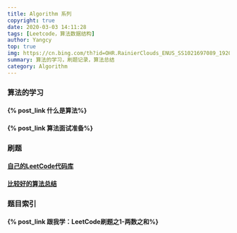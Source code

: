 ```yaml
---
title: Algorithm 系列
copyright: true
date: 2020-03-03 14:11:28
tags: [Leetcode，算法数据结构]
author: Yangcy
top: true
img: https://cn.bing.com/th?id=OHR.RainierClouds_ENUS_SS1021697089_1920x1080_HD_ZH-CN170801398.jpg&rf=LaDigue_1920x1080.jpg&pid=hp
summary: 算法的学习，刷题记录，算法总结
category: Algorithm
---
```


### 算法的学习

#### {% post_link 什么是算法%}

#### {% post_link 算法面试准备%}

### 刷题

#### [自己的LeetCode代码库](https://github.com/ZhengYangxin/LeetCode)

#### [比较好的算法总结](https://github.com/labuladong/fucking-algorithm)

### 题目索引

#### {% post_link 跟我学：LeetCode刷题之1-两数之和%}









